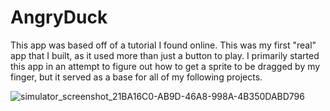 # AngryDuck

This app was based off of a tutorial I found online. This was my first "real" app that I built, as it used more than just a button to play.
I primarily started this app in an attempt to figure out how to get a sprite to be dragged by my finger, but it served as a base for all of 
my following projects. 

![simulator_screenshot_21BA16C0-AB9D-46A8-998A-4B350DABD796](https://user-images.githubusercontent.com/72754329/161848873-f4d995d3-21aa-492c-a51f-9e191dd6d083.png)
